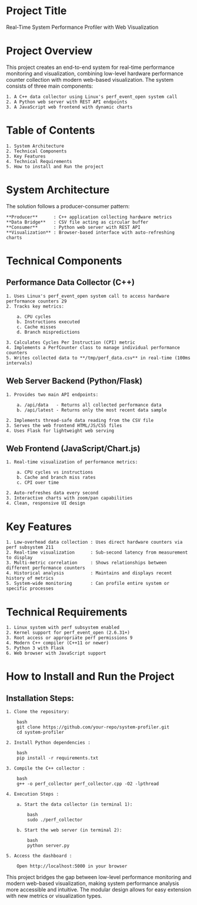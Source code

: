 # Project Title

Real-Time System Performance Profiler with Web Visualization

# Project Overview

This project creates an end-to-end system for real-time performance monitoring and visualization, combining low-level hardware performance counter collection with modern web-based visualization. The system consists of three main components:

    1. A C++ data collector using Linux's perf_event_open system call
    2. A Python web server with REST API endpoints
    3. A JavaScript web frontend with dynamic charts


# Table of Contents

    1. System Architecture
    2. Technical Components
    3. Key Features
    4. Technical Requirements
    5. How to install and Run the project 


# System Architecture

The solution follows a producer-consumer pattern:

    **Producer**      : C++ application collecting hardware metrics
    **Data Bridge**   : CSV file acting as circular buffer
    **Consumer**      : Python web server with REST API
    **Visualization** : Browser-based interface with auto-refreshing charts


# Technical Components

## Performance Data Collector (C++)

    1. Uses Linux's perf_event_open system call to access hardware performance counters 29
    2. Tracks key metrics:

        a. CPU cycles
        b. Instructions executed
        c. Cache misses
        d. Branch mispredictions

    3. Calculates Cycles Per Instruction (CPI) metric
    4. Implements a PerfCounter class to manage individual performance counters
    5. Writes collected data to **/tmp/perf_data.csv** in real-time (100ms intervals) 

## Web Server Backend (Python/Flask)

    1. Provides two main API endpoints:

        a. /api/data   - Returns all collected performance data
        b. /api/latest - Returns only the most recent data sample

    2. Implements thread-safe data reading from the CSV file
    3. Serves the web frontend HTML/JS/CSS files
    4. Uses Flask for lightweight web serving 

## Web Frontend (JavaScript/Chart.js)

    1. Real-time visualization of performance metrics:

        a. CPU cycles vs instructions
        b. Cache and branch miss rates
        c. CPI over time

    2. Auto-refreshes data every second
    3. Interactive charts with zoom/pan capabilities
    4. Clean, responsive UI design

# Key Features

    1. Low-overhead data collection : Uses direct hardware counters via perf subsystem 211
    2. Real-time visualization      : Sub-second latency from measurement to display
    3. Multi-metric correlation     : Shows relationships between different performance counters
    4. Historical analysis          : Maintains and displays recent history of metrics
    5. System-wide monitoring       : Can profile entire system or specific processes 

# Technical Requirements

    1. Linux system with perf subsystem enabled
    2. Kernel support for perf_event_open (2.6.31+)
    3. Root access or appropriate perf permissions 9
    4. Modern C++ compiler (C++11 or newer)
    5. Python 3 with Flask
    6. Web browser with JavaScript support

# How to Install and Run the Project

## Installation Steps:

    1. Clone the repository:

        bash
        git clone https://github.com/your-repo/system-profiler.git
        cd system-profiler

    2. Install Python dependencies :

        bash
        pip install -r requirements.txt

    3. Compile the C++ collector :

        bash
        g++ -o perf_collector perf_collector.cpp -O2 -lpthread

    4. Execution Steps :

        a. Start the data collector (in terminal 1):

            bash
            sudo ./perf_collector

        b. Start the web server (in terminal 2):

            bash
            python server.py

    5. Access the dashboard :

        Open http://localhost:5000 in your browser


This project bridges the gap between low-level performance monitoring and modern web-based visualization, making system performance analysis more accessible and intuitive. The modular design allows for easy extension with new metrics or visualization types.



